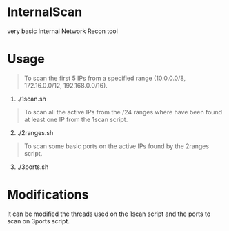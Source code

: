 # InternalScan
very basic Internal Network Recon tool 
# Usage
> To scan the first 5 IPs from a specified range (10.0.0.0/8, 172.16.0.0/12, 192.168.0.0/16).
1. ./1scan.sh 
> To scan all the active IPs from the /24 ranges where have been found at least one IP from the 1scan script.
2. ./2ranges.sh 
> To scan some basic ports on the active IPs found by the 2ranges script.
3. ./3ports.sh

# Modifications
It can be modified the threads used on the 1scan script and the ports to scan on 3ports script. 
